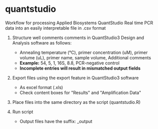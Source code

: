 # quantstudio
Workflow for processing Applied Biosystems QuantStudio Real time PCR data into an easily interpretable file in .csv format

1) Structure well comments comments in QuantStudio3 Design and Analysis software as follows:
    - Annealing temperature (°C), primer concentration (uM), primer volume (uL), primer name, sample volume, Additional comments
    - **Example:** 54, 5, 1, 16S, 8.8, PCR-negative control 
    - **Incomplete entries will result in mismatched output fields**

2) Export files using the export feature in QuantStudio3 software
    - As excel format (.xls)
    - Check content boxes for "Results" and "Amplification Data" 

3) Place files into the same directory as the script (quantstudio.R)

4) Run script 
    - Output files have the suffix: _output 
